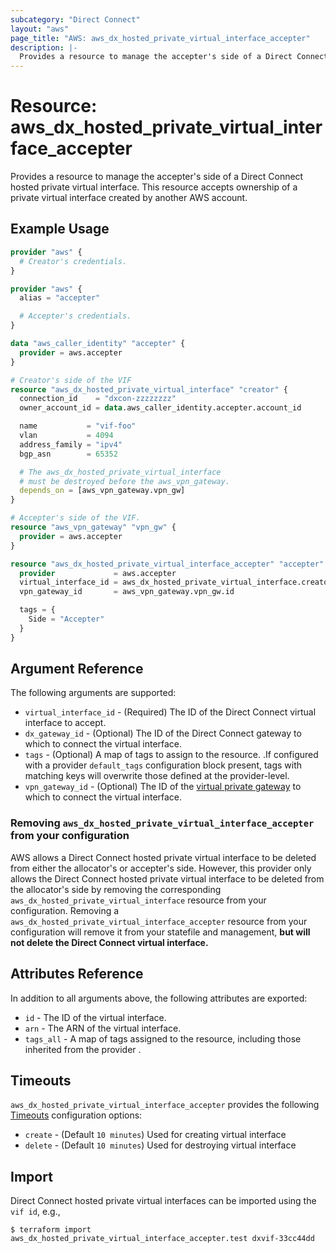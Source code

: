 ```yaml
---
subcategory: "Direct Connect"
layout: "aws"
page_title: "AWS: aws_dx_hosted_private_virtual_interface_accepter"
description: |-
  Provides a resource to manage the accepter's side of a Direct Connect hosted private virtual interface.
---
```


# Resource: aws_dx_hosted_private_virtual_interface_accepter

Provides a resource to manage the accepter's side of a Direct Connect hosted private virtual interface.
This resource accepts ownership of a private virtual interface created by another AWS account.

## Example Usage

```terraform
provider "aws" {
  # Creator's credentials.
}

provider "aws" {
  alias = "accepter"

  # Accepter's credentials.
}

data "aws_caller_identity" "accepter" {
  provider = aws.accepter
}

# Creator's side of the VIF
resource "aws_dx_hosted_private_virtual_interface" "creator" {
  connection_id    = "dxcon-zzzzzzzz"
  owner_account_id = data.aws_caller_identity.accepter.account_id

  name           = "vif-foo"
  vlan           = 4094
  address_family = "ipv4"
  bgp_asn        = 65352

  # The aws_dx_hosted_private_virtual_interface
  # must be destroyed before the aws_vpn_gateway.
  depends_on = [aws_vpn_gateway.vpn_gw]
}

# Accepter's side of the VIF.
resource "aws_vpn_gateway" "vpn_gw" {
  provider = aws.accepter
}

resource "aws_dx_hosted_private_virtual_interface_accepter" "accepter" {
  provider             = aws.accepter
  virtual_interface_id = aws_dx_hosted_private_virtual_interface.creator.id
  vpn_gateway_id       = aws_vpn_gateway.vpn_gw.id

  tags = {
    Side = "Accepter"
  }
}
```

## Argument Reference

The following arguments are supported:

* `virtual_interface_id` - (Required) The ID of the Direct Connect virtual interface to accept.
* `dx_gateway_id` - (Optional) The ID of the Direct Connect gateway to which to connect the virtual interface.
* `tags` - (Optional) A map of tags to assign to the resource. .If configured with a provider `default_tags` configuration block present, tags with matching keys will overwrite those defined at the provider-level.
* `vpn_gateway_id` - (Optional) The ID of the [virtual private gateway](vpn_gateway.html) to which to connect the virtual interface.

### Removing `aws_dx_hosted_private_virtual_interface_accepter` from your configuration

AWS allows a Direct Connect hosted private virtual interface to be deleted from either the allocator's or accepter's side.
However, this provider only allows the Direct Connect hosted private virtual interface to be deleted from the allocator's side
by removing the corresponding `aws_dx_hosted_private_virtual_interface` resource from your configuration.
Removing a `aws_dx_hosted_private_virtual_interface_accepter` resource from your configuration will remove it
from your statefile and management, **but will not delete the Direct Connect virtual interface.**

## Attributes Reference

In addition to all arguments above, the following attributes are exported:

* `id` - The ID of the virtual interface.
* `arn` - The ARN of the virtual interface.
* `tags_all` - A map of tags assigned to the resource, including those inherited from the provider .

## Timeouts

`aws_dx_hosted_private_virtual_interface_accepter` provides the following
[Timeouts](https://www.terraform.io/docs/configuration/blocks/resources/syntax.html#operation-timeouts) configuration options:

- `create` - (Default `10 minutes`) Used for creating virtual interface
- `delete` - (Default `10 minutes`) Used for destroying virtual interface

## Import

Direct Connect hosted private virtual interfaces can be imported using the `vif id`, e.g.,

```
$ terraform import aws_dx_hosted_private_virtual_interface_accepter.test dxvif-33cc44dd
```
